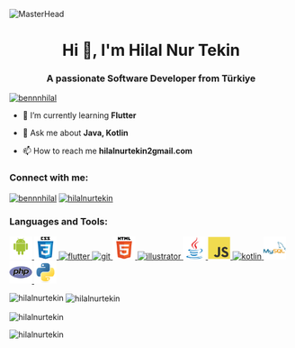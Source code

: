 ![MasterHead](https://media.licdn.com/dms/image/v2/D4D16AQFwTybbaEjllw/profile-displaybackgroundimage-shrink_350_1400/profile-displaybackgroundimage-shrink_350_1400/0/1723720047536?e=1744848000&v=beta&t=E872CtWjG8KaYLvaSqHTdzFUnmn5vUf12VpzpaSl83k)

<h1 align="center">Hi 👋, I'm Hilal Nur Tekin</h1>
<h3 align="center">A passionate Software Developer from Türkiye</h3>

<p align="left"> <a href="https://twitter.com/bennnhilal" target="blank"><img src="https://img.shields.io/twitter/follow/bennnhilal?logo=twitter&style=for-the-badge" alt="bennnhilal" /></a> </p>

- 🌱 I’m currently learning **Flutter**

- 💬 Ask me about **Java, Kotlin**

- 📫 How to reach me **hilalnurtekin2gmail.com**

<h3 align="left">Connect with me:</h3>
<p align="left">
<a href="https://twitter.com/bennnhilal" target="blank"><img align="center" src="https://raw.githubusercontent.com/rahuldkjain/github-profile-readme-generator/master/src/images/icons/Social/twitter.svg" alt="bennnhilal" height="30" width="40" /></a>
<a href="https://linkedin.com/in/hilalnurtekin" target="blank"><img align="center" src="https://raw.githubusercontent.com/rahuldkjain/github-profile-readme-generator/master/src/images/icons/Social/linked-in-alt.svg" alt="hilalnurtekin" height="30" width="40" /></a>
</p>

<h3 align="left">Languages and Tools:</h3>
<p align="left"> <a href="https://developer.android.com" target="_blank" rel="noreferrer"> <img src="https://raw.githubusercontent.com/devicons/devicon/master/icons/android/android-original-wordmark.svg" alt="android" width="40" height="40"/> </a> <a href="https://www.w3schools.com/css/" target="_blank" rel="noreferrer"> <img src="https://raw.githubusercontent.com/devicons/devicon/master/icons/css3/css3-original-wordmark.svg" alt="css3" width="40" height="40"/> </a> <a href="https://flutter.dev" target="_blank" rel="noreferrer"> <img src="https://www.vectorlogo.zone/logos/flutterio/flutterio-icon.svg" alt="flutter" width="40" height="40"/> </a> <a href="https://git-scm.com/" target="_blank" rel="noreferrer"> <img src="https://www.vectorlogo.zone/logos/git-scm/git-scm-icon.svg" alt="git" width="40" height="40"/> </a> <a href="https://www.w3.org/html/" target="_blank" rel="noreferrer"> <img src="https://raw.githubusercontent.com/devicons/devicon/master/icons/html5/html5-original-wordmark.svg" alt="html5" width="40" height="40"/> </a> <a href="https://www.adobe.com/in/products/illustrator.html" target="_blank" rel="noreferrer"> <img src="https://www.vectorlogo.zone/logos/adobe_illustrator/adobe_illustrator-icon.svg" alt="illustrator" width="40" height="40"/> </a> <a href="https://www.java.com" target="_blank" rel="noreferrer"> <img src="https://raw.githubusercontent.com/devicons/devicon/master/icons/java/java-original.svg" alt="java" width="40" height="40"/> </a> <a href="https://developer.mozilla.org/en-US/docs/Web/JavaScript" target="_blank" rel="noreferrer"> <img src="https://raw.githubusercontent.com/devicons/devicon/master/icons/javascript/javascript-original.svg" alt="javascript" width="40" height="40"/> </a> <a href="https://kotlinlang.org" target="_blank" rel="noreferrer"> <img src="https://www.vectorlogo.zone/logos/kotlinlang/kotlinlang-icon.svg" alt="kotlin" width="40" height="40"/> </a> <a href="https://www.mysql.com/" target="_blank" rel="noreferrer"> <img src="https://raw.githubusercontent.com/devicons/devicon/master/icons/mysql/mysql-original-wordmark.svg" alt="mysql" width="40" height="40"/> </a> <a href="https://www.php.net" target="_blank" rel="noreferrer"> <img src="https://raw.githubusercontent.com/devicons/devicon/master/icons/php/php-original.svg" alt="php" width="40" height="40"/> </a> <a href="https://www.python.org" target="_blank" rel="noreferrer"> <img src="https://raw.githubusercontent.com/devicons/devicon/master/icons/python/python-original.svg" alt="python" width="40" height="40"/> </a> </p>

<p><img align="left" src="https://github-readme-stats.vercel.app/api/top-langs?username=hilalnurtekin&show_icons=true&locale=en&layout=compact" alt="hilalnurtekin" /></p>

<p>&nbsp;<img align="center" src="https://github-readme-stats.vercel.app/api?username=hilalnurtekin&show_icons=true&locale=en" alt="hilalnurtekin" /></p>

<p><img align="center" src="https://github-readme-streak-stats.herokuapp.com/?user=hilalnurtekin&" alt="hilalnurtekin" /></p>

<p align="left"> <img src="https://komarev.com/ghpvc/?username=hilalnurtekin&label=Profile%20views&color=0e75b6&style=flat" alt="hilalnurtekin" /> </p>
